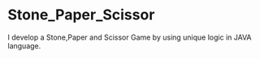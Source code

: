 # Stone_Paper_Scissor
I develop a Stone,Paper and Scissor Game by using unique logic in JAVA language.
